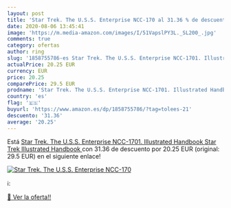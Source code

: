 ```yaml
---
layout: post
title: 'Star Trek. The U.S.S. Enterprise NCC-170 al 31.36 % de descuento'
date: 2020-08-06 13:45:41
image: 'https://m.media-amazon.com/images/I/51VapslPY3L._SL200_.jpg'
comments: true
category: ofertas
author: ring
slug: '1858755786-es Star Trek. The U.S.S. Enterprise NCC-1701. Illustrated Handbook  Star Trek Illustrated Handbook '
actualPrice: 20.25 EUR
currency: EUR
price: 20.25
comparePrice: 29.5 EUR
prodname: 'Star Trek. The U.S.S. Enterprise NCC-1701. Illustrated Handbook  Star Trek Illustrated Handbook '
country: 'es'
flag: '🇪🇸'
buyurl: 'https://www.amazon.es/dp/1858755786/?tag=tolees-21'
descuento: '31.36'
average: '20.25'
---
```


Está [Star Trek. The U.S.S. Enterprise NCC-1701. Illustrated Handbook  Star Trek Illustrated Handbook ](https://www.amazon.es/dp/1858755786/?tag=tolees-21) con 31.36 de descuento por 20.25 EUR (original: 29.5 EUR) en el siguiente enlace!

[![Star Trek. The U.S.S. Enterprise NCC-170](https://m.media-amazon.com/images/I/51VapslPY3L._SL200_.jpg)](https://www.amazon.es/dp/1858755786/?tag=tolees-21)

ℹ️:


[🛒 Ver la oferta!!](https://www.amazon.es/dp/1858755786/?tag=tolees-21)
